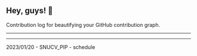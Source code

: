 ## Hey, guys! 👋

Contribution log for beautifying your GitHub contribution graph.

---



---

2023/01/20 - SNUCV_PIP - schedule